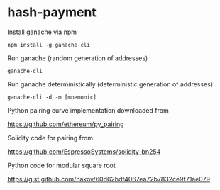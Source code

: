 # hash-payment

Install ganache via npm

`npm install -g ganache-cli`

Run ganache (random generation of addresses)

`ganache-cli`

Run ganache deterministically (deterministic generation of addresses)

`ganache-cli -d -m [mnemonic]`

Python pairing curve implementation downloaded from

https://github.com/ethereum/py_pairing

Solidity code for pairing from

https://github.com/EspressoSystems/solidity-bn254

Python code for modular square root

https://gist.github.com/nakov/60d62bdf4067ea72b7832ce9f71ae079

